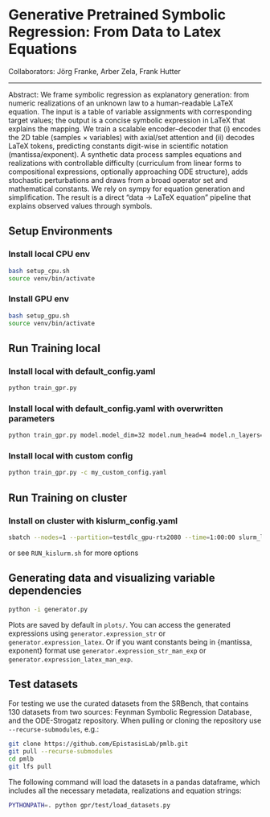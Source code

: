 

# Generative Pretrained Symbolic Regression: From Data to Latex Equations
Collaborators: Jörg Franke, Arber Zela, Frank Hutter
____

Abstract: We frame symbolic regression as explanatory generation: from numeric realizations of an unknown law to a human-readable LaTeX equation. The input is a table of variable assignments with corresponding target values; the output is a concise symbolic expression in LaTeX that explains the mapping. We train a scalable encoder–decoder that (i) encodes the 2D table (samples × variables) with axial/set attention and (ii) decodes LaTeX tokens, predicting constants digit-wise in scientific notation (mantissa/exponent). A synthetic data process samples equations and realizations with controllable difficulty (curriculum from linear forms to compositional expressions, optionally approaching ODE structure), adds stochastic perturbations and draws from a broad operator set and mathematical constants. We rely on sympy for equation generation and simplification. The result is a direct “data → LaTeX equation” pipeline that explains observed values through symbols.


## Setup Environments

### Install local CPU env
```bash
bash setup_cpu.sh 
source venv/bin/activate
```


### Install GPU env
```bash
bash setup_gpu.sh 
source venv/bin/activate
```


## Run Training local

### Install local with default_config.yaml
```bash
python train_gpr.py 
```

### Install local with default_config.yaml with overwritten parameters
```bash
python train_gpr.py model.model_dim=32 model.num_head=4 model.n_layers=2 dataloader.generator.num_realizations=100
```


### Install local with custom config
```bash
python train_gpr.py -c my_custom_config.yaml

```



## Run Training on cluster

### Install on cluster with kislurm_config.yaml
```bash
sbatch --nodes=1 --partition=testdlc_gpu-rtx2080 --time=1:00:00 slurm_launch_kislurm.sh
```

or see `RUN_kislurm.sh` for more options


## Generating data and visualizing variable dependencies
```bash
python -i generator.py 

```
Plots are saved by default in `plots/`. You can access the generated expressions using `generator.expression_str` or `generator.expression_latex`. Or if you want constants being in {mantissa, exponent} format use `generator.expression_str_man_exp` or `generator.expression_latex_man_exp`.


## Test datasets
For testing we use the curated datasets from the SRBench, that contains 130 datasets from two sources: Feynman Symbolic Regression Database, and the ODE-Strogatz repository. When pulling or cloning the repository use `--recurse-submodules`, e.g.:
```bash
git clone https://github.com/EpistasisLab/pmlb.git
git pull --recurse-submodules
cd pmlb
git lfs pull
```

The following command will load the datasets in a pandas dataframe, which includes all the necessary metadata, realizations and equation strings:
```bash
PYTHONPATH=. python gpr/test/load_datasets.py
```
